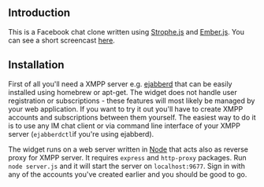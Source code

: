 ## Introduction
This is a Facebook chat clone written using [Strophe.js](http://strophe.im/strophejs/) and [Ember.js](https://github.com/emberjs/ember.js). You can see a short screencast [here](http://www.screencast.com/users/szimek/folders/Jing/media/73bd5135-d758-42ef-a418-20ad78d2a750).

## Installation
First of all you'll need a XMPP server e.g. [ejabberd](http://ejabberd.im) that can be easily installed using homebrew or apt-get. The widget does not handle user registration or subscriptions - these features will most likely be managed by your web application. If you want to try it out you'll have to create XMPP accounts and subscriptions between them yourself. The easiest way to do it is to use any IM chat client or via command line interface of your XMPP server (`ejabberdctl`if you're using ejabberd).

The widget runs on a web server written in [Node](http://nodejs.org) that acts also as reverse proxy for XMPP server. It requires `express` and `http-proxy` packages. Run `node server.js` and it will start the server on `localhost:9677`. Sign in with any of the accounts you've created earlier and you should be good to go.
